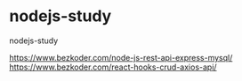 # nodejs-study
nodejs-study

https://www.bezkoder.com/node-js-rest-api-express-mysql/
https://www.bezkoder.com/react-hooks-crud-axios-api/
